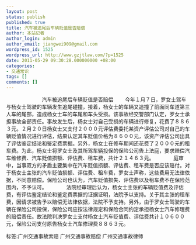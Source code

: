 ```yaml
---
layout: post
status: publish
published: true
title: 汽车被追尾后车辆贬值是否赔偿
author: 本站记者
author_login: admin
author_email: jiangwei909@gmail.com
wordpress_id: 1525
wordpress_url: http://www.gzjtlaw.com/?p=1525
date: 2011-05-29 09:30:28.000000000 +08:00
categories:
- 交通常识
tags: []
comments: []
---
```

　　　　　　　汽车被追尾后车辆贬值是否赔偿　　 今年１月７日，罗女士驾车与杨女士驾驶的车辆发生追尾碰撞，接着，杨女士的车辆又追撞了前面同车道第三人车的尾部，造成杨女士车的车尾和车头受损。该事故经交警部门认定，罗女士承担事故全部责任。事故发生后，杨女士对自己受损的车辆进行修复，花费了８８６３元。２月２０日杨女士又支付２０００元评估费委托某资产评估公司对自己的车辆贬值情况进行评估，结果认定其车贬值价格为８６００元，该资产评估公司出具了评估鉴定结论和鉴定费票据。另外，杨女士在修车期间还花费了２０００元的租车费。为此，杨女士将罗女士及其所驾车辆投保的保险公司告上法庭，要求赔偿汽车维修费、汽车贬值损额、评估费、租车费，共计２１４６３元。　　　　 庭审中，当事双方的矛盾主要集中在汽车贬值损额、评估费、租车费是否应该赔付。对于杨女士主张的汽车贬值损额、评估费、租车费，罗女士声称，这些费用无法律依据，不同意赔偿。保险公司也认为，汽车贬值损失、评估费以及租车费不在保险范围内，不予认可。　　　　 法院经审理后认为，杨女士主张的车辆贬值费及评估费，有评估鉴定结论和鉴定费票据的证据证明，法院予以支持。关于其主张的租车费，因请求被告予以赔偿无法律依据，法院不予支持。另外，由于罗女士驾驶的车辆在保险公司投保，保险公司应按法律规定和保险合同约定承担杨女士汽车修理费的赔偿责任。故法院判决罗女士支付杨女士汽车贬值费、评估费共计１０６００元，保险公司支付原告杨女士汽车修理费８８６３元。　　标签:广州交通事故索赔 广州交通事故赔偿 广州交通事故律师
